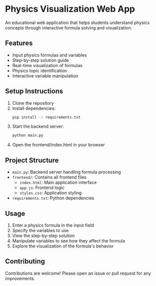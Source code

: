 # Physics Visualization Web App

An educational web application that helps students understand physics concepts through interactive formula solving and visualization.

## Features

- Input physics formulas and variables
- Step-by-step solution guide
- Real-time visualization of formulas
- Physics topic identification
- Interactive variable manipulation

## Setup Instructions

1. Clone the repository
2. Install dependencies:
   ```bash
   pip install -r requirements.txt
   ```
3. Start the backend server:
   ```bash
   python main.py
   ```
4. Open the frontend/index.html in your browser

## Project Structure

- `main.py`: Backend server handling formula processing
- `frontend/`: Contains all frontend files
  - `index.html`: Main application interface
  - `app.js`: Frontend logic
  - `styles.css`: Application styling
- `requirements.txt`: Python dependencies

## Usage

1. Enter a physics formula in the input field
2. Specify the variables to use
3. View the step-by-step solution
4. Manipulate variables to see how they affect the formula
5. Explore the visualization of the formula's behavior

## Contributing

Contributions are welcome! Please open an issue or pull request for any improvements.
